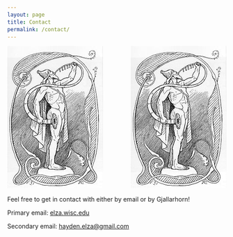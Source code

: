 ```yaml
---
layout: page
title: Contact
permalink: /contact/
---
```


<a href="http://en.wikipedia.org/wiki/Gjallarhorn"><img id="contact-img" src="/assets/img/gjallarhorn.jpg" class="img" alt="Gjallarhorn" align="middle" style="float: right;"></a>

[![Gjallarhorn](/assets/img/gjallarhorn.jpg)](http://en.wikipedia.org/wiki/Gjallarhorn)

Feel free to get in contact with either by email or by Gjallarhorn!

Primary email: [elza.wisc.edu](mailto:elza.wisc.edu)

Secondary email: [hayden.elza@gmail.com](mailto:hayden.elza@gmail.com)